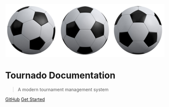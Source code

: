 ![logo](images/three-soccer-balls.png ':size=300')

# Tournado Documentation

> A modern tournament management system

[GitHub](https://github.com/madrus/tournado)
[Get Started](README.md) 